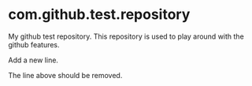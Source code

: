com.github.test.repository
==========================

My github test repository. This repository is used to play around with the github features.

Add a new line.

The line above should be removed.